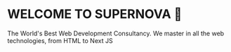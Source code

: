 # WELCOME TO SUPERNOVA 💫

The World's Best Web Development Consultancy. 
We master in all the web technologies, from HTML to Next JS

